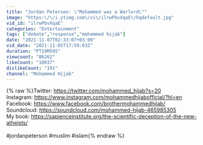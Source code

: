 ```yaml
---
title: "Jordan Peterson: \"Mohammed was a Warlord\""
image: "https:\/\/i.ytimg.com\/vi\/ilrwPbvXqaE\/hqdefault.jpg"
vid_id: "ilrwPbvXqaE"
categories: "Entertainment"
tags: ["debate","response","mohammed hijab"]
date: "2021-11-07T02:33:07+03:00"
vid_date: "2021-11-05T17:59:03Z"
duration: "PT19M59S"
viewcount: "86262"
likeCount: "10037"
dislikeCount: "191"
channel: "Mohammed Hijab"
---
```

{% raw %}Twitter: <a rel="nofollow" target="blank" href="https://twitter.com/mohammed_hijab?s=20">https://twitter.com/mohammed_hijab?s=20</a><br />Instagram: <a rel="nofollow" target="blank" href="https://www.instagram.com/mohammedhijabofficial/?hl=en">https://www.instagram.com/mohammedhijabofficial/?hl=en</a><br />Facebook: <a rel="nofollow" target="blank" href="https://www.facebook.com/brothermohammedhijab/">https://www.facebook.com/brothermohammedhijab/</a><br />Soundcloud: <a rel="nofollow" target="blank" href="https://soundcloud.com/mohammed-hijab-465985305">https://soundcloud.com/mohammed-hijab-465985305</a><br />My book: <a rel="nofollow" target="blank" href="https://sapienceinstitute.org/the-scientific-deception-of-the-new-atheists/">https://sapienceinstitute.org/the-scientific-deception-of-the-new-atheists/</a><br /><br />#jordanpeterson #muslim #islam{% endraw %}

